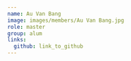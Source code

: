 ```yaml
---
name: Au Van Bang 
image: images/members/Au Van Bang.jpg 
role: master
group: alum
links:
  github: link_to_github 
---
```

